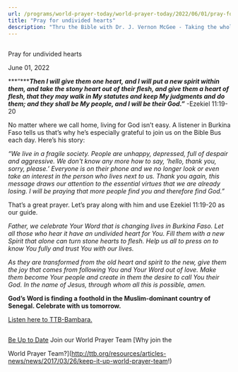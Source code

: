 ```yaml
---
url: /programs/world-prayer-today/world-prayer-today/2022/06/01/pray-for-undivided-hearts
title: "Pray for undivided hearts"
description: "Thru the Bible with Dr. J. Vernon McGee - Taking the whole Word to the whole world"
---
```







## 
 Pray for undivided hearts


June 01, 2022




***“******Then I will give them one heart, and I will put a new spirit within them, and take the stony heart out of their flesh, and give them a heart of flesh, that they may walk in My statutes and keep My judgments and do them; and they shall be My people, and I will be their God.”*** -Ezekiel 11:19-20

No matter where we call home, living for God isn’t easy. A listener in Burkina Faso tells us that’s why he’s especially grateful to join us on the Bible Bus each day. Here’s his story:

*“We live in a fragile society. People are unhappy, depressed, full of despair and aggressive. We don't know any more how to say, ‘hello, thank you, sorry, please.’ Everyone is on their phone and we no longer look or even take an interest in the person who lives next to us. Thank you again, this message draws our attention to the essential virtues that we are already losing. I will be praying that more people find you and therefore find God.”*

That’s a great prayer. Let’s pray along with him and use Ezekiel 11:19-20 as our guide.

*Father, we celebrate Your Word that is changing lives in Burkina Faso. Let all those who hear it have an undivided heart for You. Fill them with a new Spirit that alone can turn stone hearts to flesh. Help us all to press on to know You fully and trust You with our lives.* 

*As they are transformed from the old heart and spirit to the new, give them the joy that comes from following You and Your Word out of love. Make them become Your people and create in them the desire to call You their God. In the name of Jesus, through whom all this is possible, amen.* 

**God’s Word is finding a foothold in the Muslim-dominant country of Senegal. Celebrate with us tomorrow.**

[Listen here to TTB-Bambara.](https://ttb.twr.org/home/day,0424/language,BAM)







## 




[Be Up to Date](http://feeds.feedburner.com/WorldPrayerToday "World Prayer Today RSS Feed")
Join our World Prayer Team
[Why join the  

World Prayer Team?](http://ttb.org/resources/articles-news/news/2017/03/26/keep-it-up-world-prayer-team!)




